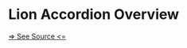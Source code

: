 # Lion Accordion Overview

[=> See Source <=](../../../docs/components/content/accordion/overview.md)
